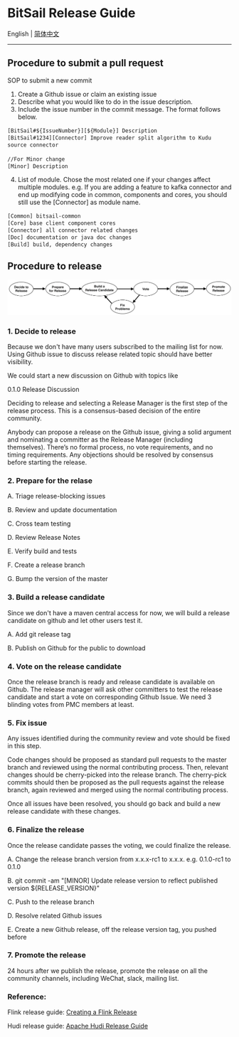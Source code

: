 # BitSail Release Guide

English | [简体中文](../../../zh/documents/start/release_guide.md)

-----

## Procedure to submit a pull request

SOP to submit a new commit

1. Create a Github issue or claim an existing issue
2. Describe what you would like to do in the issue description. 
3. Include the issue number in the commit message. The format follows below.

```Plain
[BitSail#${IssueNumber}][${Module}] Description
[BitSail#1234][Connector] Improve reader split algorithm to Kudu source connector

//For Minor change
[Minor] Description
```

4. List of module. Chose the most related one if your changes affect multiple modules. e.g. If you are adding a feature to kafka connector and end up modifying code in common, components and cores, you should still use the [Connector] as module name.

```Plain
[Common] bitsail-common
[Core] base client component cores
[Connector] all connector related changes
[Doc] documentation or java doc changes
[Build] build, dependency changes
```

## Procedure to release

![img](website/images/documents/start/release_guide/release_procedure.png)

### 1. Decide to release

Because we don't have many users subscribed to the mailing list for now. Using Github issue to discuss release related topic should have better visibility. 

We could start a new discussion on Github with topics like

0.1.0 Release Discussion

Deciding to release and selecting a Release Manager is the first step of the release process. This is a consensus-based decision of the entire community.

Anybody can propose a release on the Github issue, giving a solid argument and nominating a committer as the Release Manager (including themselves). There’s no formal process, no vote requirements, and no timing requirements. Any objections should be resolved by consensus before starting the release.

### 2. Prepare for the relase

A. Triage release-blocking issues

B. Review and update documentation

C. Cross team testing

D. Review Release Notes

E. Verify build and tests

F. Create a release branch

G. Bump the version of the master

### 3. Build a release candidate

Since we don't have a maven central access for now, we will build a release candidate on github and let other users test it.

A. Add git release tag

B. Publish on Github for the public to download

### 4. Vote on the release candidate

Once the release branch is ready and release candidate is available on Github. The release manager will ask other committers to test the release candidate and start a vote on corresponding Github Issue. We need 3 blinding votes from PMC members at least. 

### 5. Fix issue

Any issues identified during the community review and vote should be fixed in this step.

Code changes should be proposed as standard pull requests to the master branch and reviewed using the normal contributing process. Then, relevant changes should be cherry-picked into the release branch. The cherry-pick commits should then be proposed as the pull requests against the release branch, again reviewed and merged using the normal contributing process.

Once all issues have been resolved, you should go back and build a new release candidate with these changes.

### 6. Finalize the release

Once the release candidate passes the voting, we could finalize the release.

A. Change the release branch version from x.x.x-rc1 to x.x.x. e.g. 0.1.0-rc1 to 0.1.0

B. git commit -am "[MINOR] Update release version to reflect published version  ${RELEASE_VERSION}"

C. Push to the release branch

D. Resolve related Github issues

E. Create a new Github release, off the release version tag, you pushed before

### 7. Promote the release

24 hours after we publish the release, promote the release on all the community channels, including WeChat, slack, mailing list.

### Reference:

Flink release guide: [Creating a Flink Release](https://cwiki.apache.org/confluence/display/FLINK/Creating+a+Flink+Release)

Hudi release guide: [Apache Hudi Release Guide](https://cwiki.apache.org/confluence/display/HUDI/Apache+Hudi+-+Release+Guide) 
